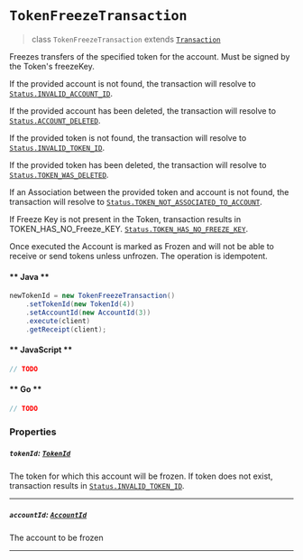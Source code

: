 # `TokenFreezeTransaction`

> class `TokenFreezeTransaction` extends [`Transaction`](reference/Transaction.md)

Freezes transfers of the specified token for the account. Must be signed by the Token's freezeKey.

If the provided account is not found, the transaction will resolve to
[`Status.INVALID_ACCOUNT_ID`](reference/Status.md#INVALID_ACCOUNT_ID).

If the provided account has been deleted, the transaction will resolve to
[`Status.ACCOUNT_DELETED`](reference/Status.md#ACCOUNT_DELETED).

If the provided token is not found, the transaction will resolve to
[`Status.INVALID_TOKEN_ID`](reference/Status.md#INVALID_TOKEN_ID).

If the provided token has been deleted, the transaction will resolve to
[`Status.TOKEN_WAS_DELETED`](reference/Status.md#TOKEN_WAS_DELETED).

If an Association between the provided token and account is not found, the transaction will resolve to
[`Status.TOKEN_NOT_ASSOCIATED_TO_ACCOUNT`](reference/Status.md#TOKEN_NOT_ASSOCIATED_TO_ACCOUNT).

If Freeze Key is not present in the Token, transaction results in TOKEN_HAS_NO_Freeze_KEY.
[`Status.TOKEN_HAS_NO_FREEZE_KEY`](reference/Status.md#TOKEN_HAS_NO_FREEZE_KEY).

Once executed the Account is marked as Frozen and will not be able to receive or send tokens unless unfrozen.
The operation is idempotent.

<!-- tabs:start -->

#### ** Java **

```java
newTokenId = new TokenFreezeTransaction()
    .setTokenId(new TokenId(4))
    .setAccountId(new AccountId(3))
    .execute(client)
    .getReceipt(client);
```

#### ** JavaScript **

```js
// TODO
```

#### ** Go **

```go
// TODO
```

<!-- tabs:end -->

### Properties

##### `tokenId`: [`TokenId`](reference/token/TokenId.md)

The token for which this account will be frozen. If token does not exist, transaction results in
[`Status.INVALID_TOKEN_ID`](reference/Status.md#INVALID_TOKEN_ID).

---

##### `accountId`: [`AccountId`](reference/cryptocurrency/AccountId.md)

The account to be frozen

---
